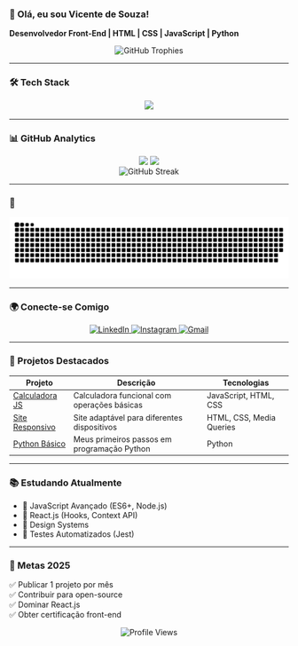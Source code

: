 ### 👋 Olá, eu sou Vicente de Souza!  
**Desenvolvedor Front-End | HTML | CSS | JavaScript | Python**

<div align="center">
  <img src="https://github-profile-trophy.vercel.app/?username=Souza371&theme=darkhub&row=1&column=7" alt="GitHub Trophies" />
</div>

---

### 🛠️ Tech Stack
<div align="center">
  <img src="https://skillicons.dev/icons?i=html,css,js,python,git,linux,vscode,react" />
</div>

---

### 📊 GitHub Analytics
<div align="center">
  <img width="49%" src="https://github-readme-stats.vercel.app/api?username=Souza371&show_icons=true&theme=dracula&include_all_commits=true" />
  <img width="49%" src="https://github-readme-stats.vercel.app/api/top-langs/?username=Souza371&layout=compact&langs_count=7&theme=dracula" />
</div>

<div align="center">
  <img src="https://streak-stats.demolab.com?user=Souza371&theme=dark&date_format=j%20M%5B%20Y%5D" alt="GitHub Streak" />
</div>

---

### 🐍 
<div align="center">
  <img src="https://raw.githubusercontent.com/Souza371/Souza371/output/github-contribution-grid-snake-dark.svg" alt="Snake animation" />
</div>

---

### 🌍 Conecte-se Comigo
<div align="center">
  <a href="https://www.linkedin.com/in/vicente-de-souza-146b4527a/" target="_blank">
    <img src="https://img.shields.io/badge/LinkedIn-0077B5?style=for-the-badge&logo=linkedin&logoColor=white" alt="LinkedIn">
  </a>
  <a href="https://www.instagram.com/vicente_de_souza_/" target="_blank">
    <img src="https://img.shields.io/badge/Instagram-E4405F?style=for-the-badge&logo=instagram&logoColor=white" alt="Instagram">
  </a>
  <a href="mailto:vicenteesouza371@gmail.com" target="_blank">
    <img src="https://img.shields.io/badge/Gmail-D14836?style=for-the-badge&logo=gmail&logoColor=white" alt="Gmail">
  </a>
</div>

---

### 🚀 Projetos Destacados

| Projeto | Descrição | Tecnologias |
|---------|-----------|-------------|
| [Calculadora JS](https://github.com/Souza371/Calculadora) | Calculadora funcional com operações básicas | JavaScript, HTML, CSS |
| [Site Responsivo](https://github.com/Souza371/Site-responsivo) | Site adaptável para diferentes dispositivos | HTML, CSS, Media Queries |
| [Python Básico](https://github.com/Souza371/Python) | Meus primeiros passos em programação Python | Python |

---

### 📚 Estudando Atualmente
- 🔹 JavaScript Avançado (ES6+, Node.js)  
- 🔹 React.js (Hooks, Context API)  
- 🔹 Design Systems  
- 🔹 Testes Automatizados (Jest)  

---

### 🎯 Metas 2025
✅ Publicar 1 projeto por mês  
✅ Contribuir para open-source  
✅ Dominar React.js  
✅ Obter certificação front-end  

<div align="center">
  <img src="https://komarev.com/ghpvc/?username=Souza371&color=blueviolet&style=flat" alt="Profile Views" />
</div>
